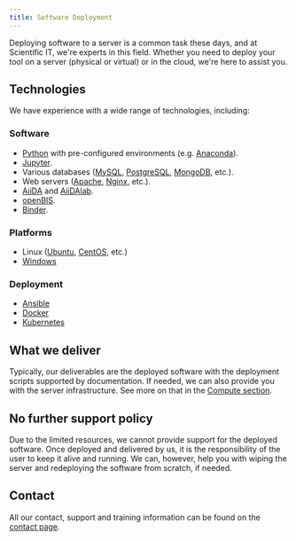 ```yaml
---
title: Software Deployment
---
```


Deploying software to a server is a common task these days, and at Scientific IT, we're experts in this field.
Whether you need to deploy your tool on a server (physical or virtual) or in the cloud, we're here to assist you.

## Technologies

We have experience with a wide range of technologies, including:

### Software

- [Python](https://www.python.org/) with pre-configured environments (e.g. [Anaconda](https://www.anaconda.com/)).
- [Jupyter](https://jupyter.org/).
- Various databases ([MySQL](https://www.mysql.com/), [PostgreSQL](https://www.postgresql.org/), [MongoDB](https://www.mongodb.com/), etc.).
- Web servers ([Apache](https://apache.org/), [Nginx](https://nginx.org/en/), etc.).
- [AiiDA](https://www.aiida.net/) and [AiiDAlab](https://www.aiidalab.net/).
- [openBIS](./openbis).
- [Binder](https://mybinder.org/).

### Platforms

- Linux ([Ubuntu](https://ubuntu.com/), [CentOS](https://www.centos.org/), etc.)
- [Windows](https://www.microsoft.com/en-us/windows)

### Deployment

- [Ansible](https://www.ansible.com/)
- [Docker](https://www.docker.com/)
- [Kubernetes](https://kubernetes.io/)

## What we deliver

Typically, our deliverables are the deployed software with the deployment scripts supported by documentation.
If needed, we can also provide you with the server infrastructure.
See more on that in the [Compute section](/compute/).

## No further support policy

Due to the limited resources, we cannot provide support for the deployed software.
Once deployed and delivered by us, it is the responsibility of the user to keep it alive and running.
We can, however, help you with wiping the server and redeploying the software from scratch, if needed.

## Contact

All our contact, support and training information can be found on the [contact page](/support).
